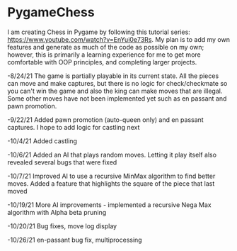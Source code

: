 # PygameChess

I am creating Chess in Pygame by following this tutorial series: https://www.youtube.com/watch?v=EnYui0e73Rs.
My plan is to add my own features and generate as much of the code as possible on my own; however, this is primarily a learning experience for me to get more comfortable with OOP principles, and completing larger projects.

-8/24/21
The  game is partially playable in its current state. All the pieces can move and make captures, but there is no logic for check/checkmate so you can't win the game and also the king can make moves that are illegal. Some other moves have not been implemented yet such as en passant and pawn promotion.

-9/22/21
Added pawn promotion (auto-queen only) and en passant captures. I hope to add logic for castling next

-10/4/21
Added castling

-10/6/21
Added an AI that plays random moves. Letting it play itself also revealed several bugs that were fixed

-10/7/21
Improved AI to use a recursive MinMax algorithm to find better moves. Added a feature that highlights the square of the piece that last moved

-10/19/21
More AI improvements - implemented a recursive Nega Max algorithm with Alpha beta pruning

-10/20/21
Bug fixes, move log display

-10/26/21
en-passant bug fix, multiprocessing